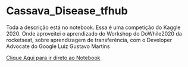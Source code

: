 # Cassava_Disease_tfhub

Toda a descrição está no notebook.
Essa é uma competição do Kaggle 2020. Onde aproveitei o aprendizado do Workshop do DoWhile2020 da rocketseat, sobre aprendizagem de transferência, com o Developer Advocate do Google Luiz Gustavo Martins

[Clique Aqui para ir direto ao Notebook](https://github.com/Dls96/Cassava_Disease_tfhub/blob/main/transfer_learning_tfhub.ipynb)
